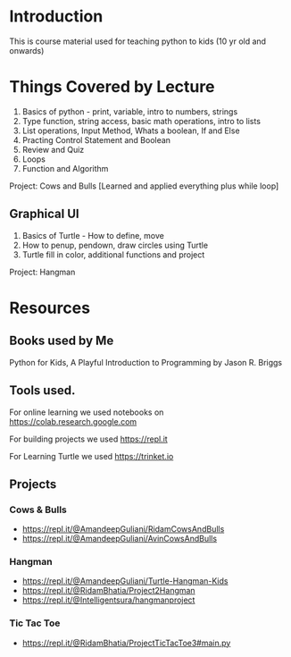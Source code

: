 # Introduction 
This is course material used for teaching python to kids (10 yr old and onwards)

# Things Covered by Lecture
1. Basics of python - print, variable, intro to numbers, strings
2. Type function, string access, basic math operations, intro to lists
3. List operations, Input Method, Whats a boolean, If and Else
4. Practing Control Statement and Boolean
5. Review and Quiz
6. Loops
7. Function and Algorithm

Project: Cows and Bulls [Learned and applied everything plus while loop]

## Graphical UI
1. Basics of Turtle - How to define, move
2. How to penup, pendown, draw circles using Turtle
3. Turtle fill in color, additional functions and project

Project: Hangman

# Resources

## Books used by Me
Python for Kids, A Playful Introduction to Programming by Jason R. Briggs

## Tools used.

For online learning we used notebooks on https://colab.research.google.com

For building projects we used https://repl.it

For Learning Turtle we used https://trinket.io

## Projects

### Cows & Bulls
* https://repl.it/@AmandeepGuliani/RidamCowsAndBulls
* https://repl.it/@AmandeepGuliani/AvinCowsAndBulls

### Hangman
* https://repl.it/@AmandeepGuliani/Turtle-Hangman-Kids
* https://repl.it/@RidamBhatia/Project2Hangman
* https://repl.it/@Intelligentsura/hangmanproject

### Tic Tac Toe
* https://repl.it/@RidamBhatia/ProjectTicTacToe3#main.py


